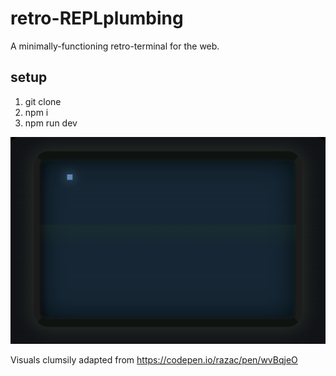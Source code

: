 # retro-REPLplumbing

A minimally-functioning retro-terminal for the web.

## setup

1. git clone
2. npm i
3. npm run dev

![github-small](https://raw.githubusercontent.com/SaltErik/retro-REPLplumbing/master/preview.png)

Visuals clumsily adapted from <https://codepen.io/razac/pen/wvBqjeO>

